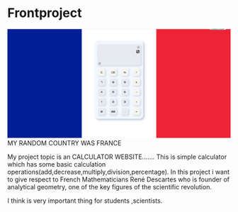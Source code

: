 # Frontproject
![alt text](/screens/France.png)
MY RANDOM COUNTRY WAS  FRANCE

My project topic is an CALCULATOR WEBSITE....... This is simple calculator which has some basic calculation operations(add,decrease,multiply,division,percentage).
In this project  i want to give respect to French Mathematicians René Descartes who is founder of analytical geometry, one of the key figures of the scientific revolution.

I think is very important thing for students ,scientists. 
